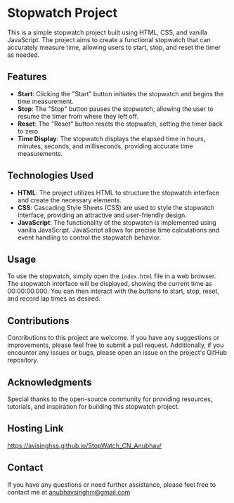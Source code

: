 # Stopwatch Project

This is a simple stopwatch project built using HTML, CSS, and vanilla JavaScript. The project aims to create a functional stopwatch that can accurately measure time, allowing users to start, stop, and reset the timer as needed.

## Features

- **Start**: Clicking the "Start" button initiates the stopwatch and begins the time measurement.
- **Stop**: The "Stop" button pauses the stopwatch, allowing the user to resume the timer from where they left off.
- **Reset**: The "Reset" button resets the stopwatch, setting the timer back to zero.
- **Time Display**: The stopwatch displays the elapsed time in hours, minutes, seconds, and milliseconds, providing accurate time measurements.

## Technologies Used

- **HTML**: The project utilizes HTML to structure the stopwatch interface and create the necessary elements.
- **CSS**: Cascading Style Sheets (CSS) are used to style the stopwatch interface, providing an attractive and user-friendly design.
- **JavaScript**: The functionality of the stopwatch is implemented using vanilla JavaScript. JavaScript allows for precise time calculations and event handling to control the stopwatch behavior.

## Usage

To use the stopwatch, simply open the `index.html` file in a web browser. The stopwatch interface will be displayed, showing the current time as 00:00:00.000. You can then interact with the buttons to start, stop, reset, and record lap times as desired.

## Contributions

Contributions to this project are welcome. If you have any suggestions or improvements, please feel free to submit a pull request. Additionally, if you encounter any issues or bugs, please open an issue on the project's GitHub repository.

## Acknowledgments

Special thanks to the open-source community for providing resources, tutorials, and inspiration for building this stopwatch project.

## Hosting Link
https://avisinghss.github.io/StopWatch_CN_Anubhav/

## Contact

If you have any questions or need further assistance, please feel free to contact me at anubhavsinghrr@gmail.com
